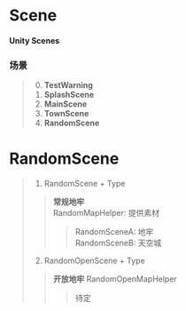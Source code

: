 # Scene
#### Unity Scenes

### 场景
> 0. **TestWarning**
> 1. **SplashScene**
> 2. **MainScene**
> 3. **TownScene**
> 4. **RandomScene**


# RandomScene
> 1. RandomScene + Type  
>> **常规地牢**  
>> RandomMapHelper: 提供素材  
>>> RandomSceneA: 地牢  
>>> RandomSceneB: 天空城  
> 2. RandomOpenScene + Type  
>> **开放地牢**
>> RandomOpenMapHelper
>>> 待定